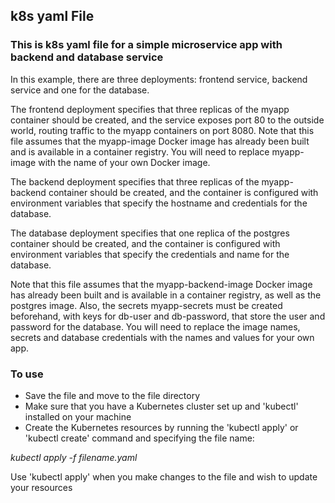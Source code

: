 ## k8s yaml File 


### This is k8s yaml file for a simple microservice app with backend and database service

In this example, there are three deployments: frontend service, backend service and one for the database. 

The frontend deployment specifies that three replicas of the myapp container should be created, and the service exposes port 80 to the outside world, 
routing traffic to the myapp containers on port 8080. 
Note that this file assumes that the myapp-image Docker image has already been built and is available in a container registry. You will need to replace myapp-image 
with the name of your own Docker image.

The backend deployment specifies that three replicas of the myapp-backend container should be created, and the container is configured with environment variables that 
specify the hostname and credentials for the database. 

The database deployment specifies that one replica of the postgres container should be created, and the container is configured with environment variables that specify 
the credentials and name for the database.

Note that this file assumes that the myapp-backend-image Docker image has already been built and is available in a container registry, as well as the postgres image. 
Also, the secrets myapp-secrets must be created beforehand, with keys for db-user and db-password, that store the user and password for the database. 
You will need to replace the image names, secrets and database credentials with the names and values for your own app.


### To use

- Save the file and move to the file directory
- Make sure that you have a Kubernetes cluster set up and 'kubectl' installed on your machine
- Create the Kubernetes resources by running the 'kubectl apply' or 'kubectl create' command and specifying the file name:

<i> kubectl apply -f filename.yaml</i>

Use 'kubectl apply' when you make changes to the file and wish to update your resources
